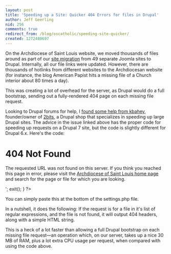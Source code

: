 ```yaml
---
layout: post
title: 'Speeding up a Site: Quicker 404 Errors for files in Drupal'
author: Jeff Geerling
nid: 256
comments: true
redirect_from: /blog/oscatholic/speeding-site-quicker/
created: 1272480697
---
```

<p>On the Archdiocese of Saint Louis website, we moved thousands of files around as part of our <a href="http://archstl.org/commoffice/page/evolution-archdiocesan-website">site migration</a> from 49 separate Joomla sites to Drupal. Internally, all our file links were updated. However, there are thousands of hotlinks from different websites to the Archdiocesan website (for instance, the blog American Papist hits a missing file of a Church interior about 80 times a day).</p>
<p>This was creating a lot of overhead for the server, as Drupal would do a full bootstrap, sending out a fully-rendered 404 page on each missing file request.</p>
<p>Looking to Drupal forums for help, I <a href="http://drupal.org/node/76824#comment-2834536">found some help from kbahey</a>, founder/owner of <a href="http://2bits.com/">2bits</a>, a Drupal shop that specializes in speeding up large Drupal sites. The advice in the issue linked above has the proper code for speeding up requests on a Drupal 7 site, but the code is slightly different for Drupal 6.x. Here&#39;s the code:</p>
<?php
/**
 * 404 Handling, to conserve server resources upon missing image/text/non-html file.
 */
if (preg_match("/\.(txt|png|gif|jpe?g|shtml?|css|js|ico|swf|flv|cgi|bat|pl|dll|exe|asp)$/", $_SERVER['QUERY_STRING'])) {
 header('HTTP/1.0 404 Not Found');
 print '<html><head><title>404 Not Found</title></head><body><h1>404 Not Found</h1><p>The requested URL was not found on this server. If you think you reached this page in error, please visit the <a href="http://archstl.org/">Archdiocese of Saint Louis home page</a> and search for the page or file for which you are looking.</p></body></html>';
 exit();
}
?><p>You can simply paste this at the bottom of the settings.php file.</p>
<p>In a nutshell, it does the following: If the request is for a file in it&#39;s list of regular expressions, and the file is not found, it will output 404 headers, along with a simple HTML string.</p>
<p>This is a heck of a lot faster than allowing a full Drupal bootstrap on each missing file request&mdash;an operation which, on our server, takes up a nice 30 MB of RAM, plus a lot extra CPU usage per request, when compared with using the code above.</p>
